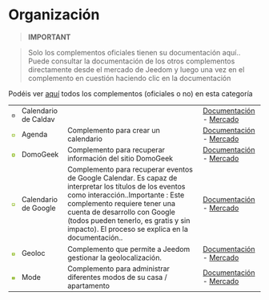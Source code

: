 
# Organización


>**IMPORTANT**

>Solo los complementos oficiales tienen su documentación aquí.. Puede consultar la documentación de los otros complementos directamente desde el mercado de Jeedom y luego una vez en el complemento en cuestión haciendo clic en la documentación


Podéis ver [aquí](https://market.jeedom.com/index.php?v=d&p=market&type=plugin&categorie=organization) todos los complementos (oficiales o no) en esta categoría

| | | | |
|--- | --- | --- | ---|
|<img src="caldav/caldav_icon.png" class="pluginLogo" width="100" />|Calendario de Caldav||[Documentación](caldav/index.md) - [Mercado](https://market.jeedom.com/index.php?v=d&p=market_display&id=1149)|
|<img src="calendar/calendar_icon.png" class="pluginLogo" width="100" />|Agenda|Complemento para crear un calendario|[Documentación](calendar/index.md) - [Mercado](https://market.jeedom.com/index.php?v=d&p=market_display&id=57)|
|<img src="domogeek/domogeek_icon.png" class="pluginLogo" width="100" />|DomoGeek|Complemento para recuperar información del sitio DomoGeek|[Documentación](domogeek/index.md) - [Mercado](https://market.jeedom.com/index.php?v=d&p=market_display&id=250)|
|<img src="gCalendar/gCalendar_icon.png" class="pluginLogo" width="100" />|Calendario de Google|Complemento para recuperar eventos de Google Calendar. Es capaz de interpretar los títulos de los eventos como interacción..Importante : Este complemento requiere tener una cuenta de desarrollo con Google (todos pueden tenerlo, es gratis y sin impacto). El proceso se explica en la documentación.. |[Documentación](gCalendar/index.md) - [Mercado](https://market.jeedom.com/index.php?v=d&p=market_display&id=3318)|
|<img src="geoloc/geoloc_icon.png" class="pluginLogo" width="100" />|Geoloc|Complemento que permite a Jeedom gestionar la geolocalización.|[Documentación](geoloc/index.md) - [Mercado](https://market.jeedom.com/index.php?v=d&p=market_display&id=12)|
|<img src="mode/mode_icon.png" class="pluginLogo" width="100" />|Mode|Complemento para administrar diferentes modos de su casa / apartamento|[Documentación](mode/index.md) - [Mercado](https://market.jeedom.com/index.php?v=d&p=market_display&id=1929)|
